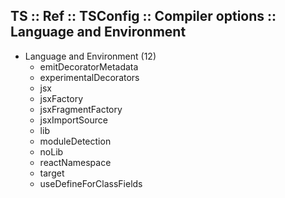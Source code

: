 ## TS :: Ref :: TSConfig :: Compiler options :: Language and Environment

* Language and Environment (12)
  - emitDecoratorMetadata
  - experimentalDecorators
  - jsx
  - jsxFactory
  - jsxFragmentFactory
  - jsxImportSource
  - lib
  - moduleDetection
  - noLib
  - reactNamespace
  - target
  - useDefineForClassFields
